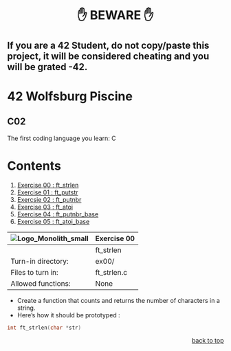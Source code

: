 <h1 align="center">✋ BEWARE ✋</h1>

## If you are a 42 Student, do not copy/paste this project, it will be considered cheating and you will be grated -42.

# 42 Wolfsburg Piscine 
## C02

The first coding language you learn: C

# Contents

1. [Exercise 00 : ft_strlen](#ex00)
2. [Exercise 01 : ft_putstr](#ex01)
3. [Exercsie 02 : ft_putnbr](#ex02)
4. [Exercise 03 : ft_atoi](#ex03)
5. [Exercise 04 : ft_putnbr_base](#ex04)
6. [Exercise 05 : ft_atoi_base](#ex05)

| ![Logo_Monolith_small](https://user-images.githubusercontent.com/120580537/209333599-dc44418d-8ee7-42b6-8a4a-7ff328778d87.png) | Exercise 00 |
| ----- | ----- |
| | ft_strlen |
| Turn-in directory: | ex00/ |
| Files to turn in: | ft_strlen.c |
| Allowed functions: | None |

* Create a function that counts and returns the number of characters in a string.
* Here’s how it should be prototyped :

````C
int	ft_strlen(char *str)
````

<p align="right">
 <a href="https://github.com/Cerberus2290/Piscine_Nov22/tree/main/c02#-beware-">back to top</a>
</p>